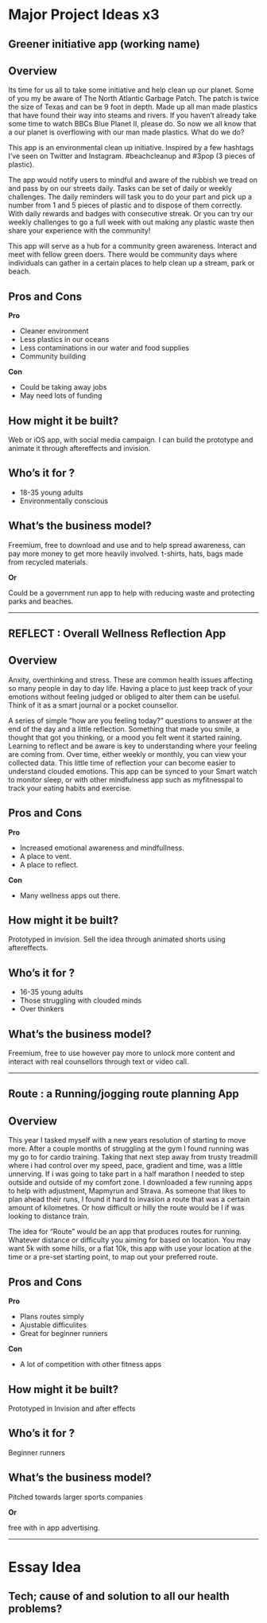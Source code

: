 # Major Project Ideas x3


## Greener initiative app (working name)
 
## Overview

Its time for us all to take some initiative and help clean up our planet. Some of you my be aware of The North Atlantic Garbage Patch. The patch is twice the size of Texas and can be 9 foot in depth. Made up all man made plastics that have found their way into steams and rivers. If you haven’t already take some time to watch BBCs Blue Planet II, please do.
So now we all know that a our planet is overflowing with our man made plastics. What do we do?

This app is an environmental clean up initiative. Inspired by a few hashtags I’ve seen on Twitter and Instagram. #beachcleanup and #3pop (3 pieces of plastic).

The app would notify users to mindful and aware of the rubbish we tread on and pass by on our streets daily.
Tasks can be set of daily or weekly challenges. 
The daily reminders will task you to do your part and pick up a number from 1 and 5 pieces of plastic and to dispose of them correctly. With daily rewards and badges with consecutive streak. Or you can try our weekly challenges to go a full week with out making any plastic waste then share your experience with the community!

This app will serve as a hub for a community green awareness. Interact and meet with fellow green doers. There would be community days where individuals can gather in a certain places to help clean up a stream, park or beach. 

## Pros and Cons

**Pro**

* Cleaner environment
* Less plastics in our oceans 
* Less contaminations in our water and food supplies
* Community building

**Con**

* Could be taking away jobs
* May need lots of funding

## How might it be built?

Web or iOS app, with social media campaign.
I can build the prototype and animate it through aftereffects and invision.

## Who’s it for ?

* 18-35 young adults
* Environmentally conscious

## What’s the business model?

Freemium, free to download and use and to help spread awareness, can pay more money to get more heavily involved. t-shirts, hats, bags made from recycled materials.

**Or** 

Could be a government run app to help with reducing waste and protecting parks and beaches.


----------------------------------------------------------------------------


## REFLECT : Overall Wellness Reflection App


## Overview

Anxity, overthinking and stress. These are common health issues affecting so many people in day to day life. Having a place to just keep track of your emotions without feeling judged or obliged to alter them can be useful. Think of it as a smart journal or a pocket counsellor.

A series of simple “how are you feeling today?” questions to answer at the end of the day and a little reflection. Something that made you smile, a thought that got you thinking, or a mood you felt went it started raining.
Learning to reflect and be aware is key to understanding where your feeling are coming from.
Over time, either weekly or monthly, you can view your collected data. This little time of reflection your can become easier to understand clouded emotions. 
This app can be synced to your Smart watch to monitor sleep, or with other mindfulness app such as myfitnesspal to track your eating habits and exercise.

## Pros and Cons

**Pro**

* Increased emotional awareness and mindfullness.
* A place to vent.
* A place to reflect.

**Con**

* Many wellness apps out there.

## How might it be built?

Prototyped in invision.
Sell the idea through animated shorts using aftereffects.

## Who’s it for ?

* 16-35 young adults
* Those struggling with clouded minds
* Over thinkers

## What’s the business model?

Freemium, free to use however pay more to unlock more content and interact with real counsellors through text or video call.

----------------------------------------------------------------------------


## Route : a Running/jogging route planning App

## Overview

This year I tasked myself with a new years resolution of starting to move more. After a couple months of struggling at the gym I found running was my go to for cardio training. Taking that next step away from trusty treadmill where i had control over my speed, pace, gradient and time, was a little unnerving. If i was going to take part in a half marathon I needed to step outside and outside of my comfort zone. 
I downloaded a few running apps to help with adjustment, Mapmyrun and Strava. As someone that likes to plan ahead their runs, I found it hard to invasion a route that was a certain amount of kilometres. Or how difficult or hilly the route would be I if was looking to distance train. 

The idea for “Route” would be an app that produces routes for running. Whatever distance or difficulty you aiming for based on location. You may want 5k with some hills, or a flat 10k, this app with use your location at the time or a pre-set starting point, to map out your preferred route.

## Pros and Cons

**Pro**

* Plans routes simply
* Ajustable difficulites
* Great for beginner runners

**Con**

* A lot of competition with other fitness apps

## How might it be built?

Prototyped in Invision and after effects

## Who’s it for ?

Beginner runners

## What’s the business model?

Pitched towards larger sports companies

**Or**

free with in app advertising.

----------------------------------------------------------------------------

Essay Idea
===========

## Tech; cause of and solution to all our health problems?



